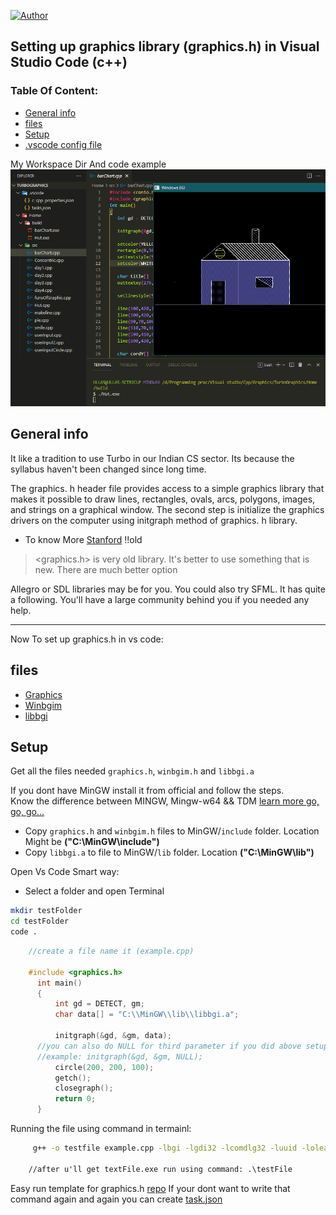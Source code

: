 [![Author](https://img.shields.io/badge/Auther---Ullas-blu)](https://img.shields.io/badge/Auther---Ullas-blu?utm_source=github.com&utm_medium=campaign&utm_content=button&utm_campaign=dmhendricks%2Ffile-icon-vectors)

## Setting up graphics library (graphics.h) in Visual Studio Code (c++)

### Table Of Content: 

- [General info](#general-info)
- [files](#files)
- [Setup](#setup)
- [.vscode config file](https://github.com/ullaskunder3/graphics.h-setup)

My Workspace Dir And code example ![turbo](./turboExample.png)

## General info
It like a tradition to use Turbo in our Indian CS sector.
Its because the syllabus haven't been changed since long time.

The graphics. h header file provides access to a simple graphics library that makes it possible to draw lines, rectangles, ovals, arcs, polygons, images, and strings on a graphical window. The second step is initialize the graphics drivers on the computer using initgraph method of graphics. h library.

- To know More [Stanford](https://web.stanford.edu/class/archive/cs/cs106b/cs106b.1126/materials/cppdoc/graphics.html) !!old

> <graphics.h> is very old library. It's better to use something that is new.
> There are much better option 

Allegro or SDL libraries may be for you.
You could also try SFML. It has quite a following. You'll have a large community behind you if you needed any help.

--------------------------------------------------

Now To set up graphics.h in vs code:
	
## files
- [Graphics](./graphics.h)
- [Winbgim](./winbgim.h)
- [libbgi](./libbgi.a)

	
## Setup
 Get all the files needed `graphics.h`, `winbgim.h` and `libbgi.a`
 
 If you dont have MinGW install it from official and follow the steps.<br>
 Know the difference between MINGW, Mingw-w64 && TDM [learn more go, go, go...](https://github.com/ullaskunder3/cpp-setup-vsCode#setup)
 
- Copy `graphics.h` and `winbgim.h` files to MinGW/`include` folder. 
   Location Might be **("C:\MinGW\include\")**
- Copy `libbgi.a` to file to MinGW/`lib` folder. 
   Location **("C:\MinGW\lib\")**
   
 Open Vs Code Smart way:
   - Select a folder and open Terminal
   ```bash
   mkdir testFolder
   cd testFolder
   code .
   ```


```cpp
    //create a file name it (example.cpp)

    #include <graphics.h> 
      int main()
      {
          int gd = DETECT, gm;
          char data[] = "C:\\MinGW\\lib\\libbgi.a";
      
          initgraph(&gd, &gm, data);
	  //you can also do NULL for third parameter if you did above setup successfully
	  //example: initgraph(&gd, &gm, NULL);
          circle(200, 200, 100);
          getch();
          closegraph();
          return 0;
      }
  ```
 Running the file using command in termainl: 
  ```cmd
       g++ -o testfile example.cpp -lbgi -lgdi32 -lcomdlg32 -luuid -loleaut32 -lole32

      //after u'll get textFile.exe run using command: .\testFile
  ```
  Easy run template for graphics.h [repo](https://github.com/ullaskunder3/graphics.h-project-template)
  If your dont want to write that command again and again you can create [task.json](https://github.com/ullaskunder3/graphics.h-setup/tree/main/.vscode)
